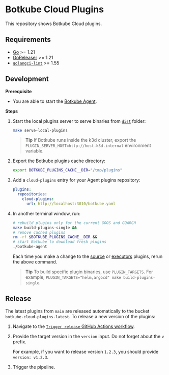# Botkube Cloud Plugins

This repository shows Botkube Cloud plugins.

## Requirements

- [Go](https://golang.org/doc/install) >= 1.21
- [GoReleaser](https://goreleaser.com/) >= 1.21
- [`golangci-lint`](https://golangci-lint.run/) >= 1.55

## Development

**Prerequisite**

- You are able to start the [Botkube Agent](https://github.com/kubeshop/botkube/blob/main/CONTRIBUTING.md#build-and-run-locally).

**Steps**

1. Start the local plugins server to serve binaries from [`dist`](dist) folder:

   ```bash
   make serve-local-plugins
   ```

   > **Tip**
   > If Botkube runs inside the k3d cluster, export the `PLUGIN_SERVER_HOST=http://host.k3d.internal` environment variable.

2. Export the Botkube plugins cache directory:

   ```bash
   export BOTKUBE_PLUGINS_CACHE__DIR="/tmp/plugins"
   ```

3. Add a `cloud-plugins` entry for your Agent plugins repository:

   ```yaml
   plugins:
     repositories:
       cloud-plugins:
         url: http://localhost:3010/botkube.yaml
   ```

4. In another terminal window, run:

   ```bash
   # rebuild plugins only for the current GOOS and GOARCH
   make build-plugins-single &&
   # remove cached plugins
   rm -rf $BOTKUBE_PLUGINS_CACHE__DIR &&
   # start Botkube to download fresh plugins
   ./botkube-agent
   ```

   Each time you make a change to the [source](cmd/source) or [executors](cmd/executor) plugins, rerun the above command.

   > **Tip**
   > To build specific plugin binaries, use `PLUGIN_TARGETS`. For example, `PLUGIN_TARGETS="helm,argocd" make build-plugins-single`.

## Release

The latest plugins from `main` are released automatically to the bucket `botkube-cloud-plugins-latest`.
To release a new version of the plugins:

1. Navigate to the [`Trigger release` GitHub Actions workflow](https://github.com/kubeshop/botkube-cloud-plugins/actions/workflows/release.yml).
1. Provide the target version in the `version` input. Do not forget about the `v` prefix.

   For example, if you want to release version `1.2.3`, you should provide `version: v1.2.3`.

1. Trigger the pipeline.
